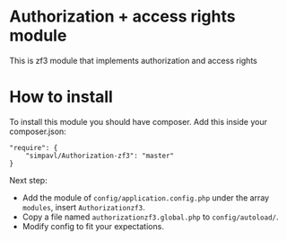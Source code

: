 Authorization + access rights module
============================

This is zf3 module that implements authorization and access rights

How to install
==============

To install this module you should have composer. Add this inside your composer.json:

    "require": {
        "simpavl/Authorization-zf3": "master"
    }
    
Next step:

- Add the module of `config/application.config.php` under the array `modules`, insert `Authorizationzf3`.
- Copy a file named `authorizationzf3.global.php` to `config/autoload/`.
- Modify config to fit your expectations.

